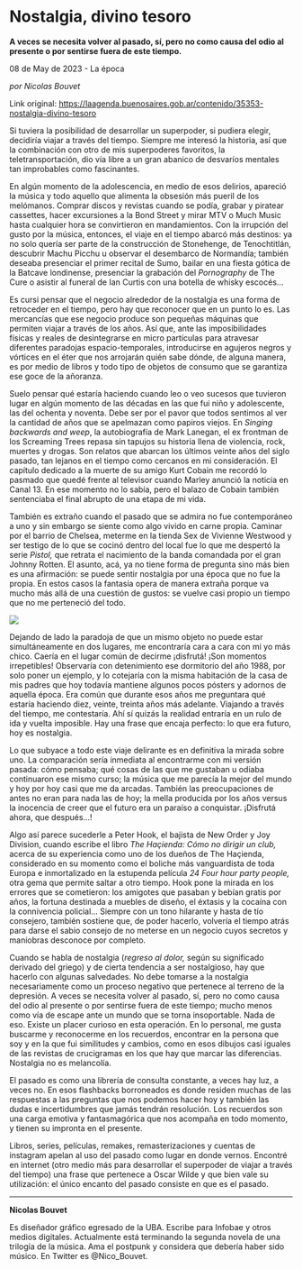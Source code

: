# Nostalgia, divino tesoro

**A veces se necesita volver al pasado, sí, pero no como causa del odio al presente o por sentirse fuera de este tiempo.**

08 de May de 2023 - La época

_por Nicolas Bouvet_

Link original: https://laagenda.buenosaires.gob.ar/contenido/35353-nostalgia-divino-tesoro



Si tuviera la posibilidad de desarrollar un superpoder, si pudiera elegir, decidiría viajar a través del tiempo. Siempre me interesó la historia, así que la combinación con otro de mis superpoderes favoritos, la teletransportación, dio vía libre a un gran abanico de desvaríos mentales tan improbables como fascinantes.




En algún momento de la adolescencia, en medio de esos delirios, apareció la música y todo aquello que alimenta la obsesión más pueril de los melómanos. Comprar discos y revistas cuando se podía, grabar y piratear cassettes, hacer excursiones a la Bond Street y mirar MTV o Much Music hasta cualquier hora se convirtieron en mandamientos. Con la irrupción del gusto por la música, entonces, el viaje en el tiempo abarcó más destinos: ya no solo quería ser parte de la construcción de Stonehenge, de Tenochtitlán, descubrir Machu Picchu u observar el desembarco de Normandía; también deseaba presenciar el primer recital de Sumo, bailar en una fiesta gótica de la Batcave londinense, presenciar la grabación del *Pornography* de The Cure o asistir al funeral de Ian Curtis con una botella de whisky escocés…




Es cursi pensar que el negocio alrededor de la nostalgia es una forma de retroceder en el tiempo, pero hay que reconocer que en un punto lo es. Las mercancías que ese negocio produce son pequeñas máquinas que permiten viajar a través de los años. Así que, ante las imposibilidades físicas y reales de desintegrarse en micro partículas para atravesar diferentes paradojas espacio-temporales, introducirse en agujeros negros y vórtices en el éter que nos arrojarán quién sabe dónde, de alguna manera, es por medio de libros y todo tipo de objetos de consumo que se garantiza ese goce de la añoranza.




Suelo pensar qué estaría haciendo cuando leo o veo sucesos que tuvieron lugar en algún momento de las décadas en las que fui niño y adolescente, las del ochenta y noventa. Debe ser por el pavor que todos sentimos al ver la cantidad de años que se apelmazan como papiros viejos. En *Singing backwards and weep*, la autobiografía de Mark Lanegan, el ex frontman de los Screaming Trees repasa sin tapujos su historia llena de violencia, rock, muertes y drogas. Son relatos que abarcan los últimos veinte años del siglo pasado, tan lejanos en el tiempo como cercanos en mi consideración. El capítulo dedicado a la muerte de su amigo Kurt Cobain me recordó lo pasmado que quedé frente al televisor cuando Marley anunció la noticia en Canal 13. En ese momento no lo sabía, pero el balazo de Cobain también sentenciaba el final abrupto de una etapa de mi vida.




También es extraño cuando el pasado que se admira no fue contemporáneo a uno y sin embargo se siente como algo vivido en carne propia. Caminar por el barrio de Chelsea, meterme en la tienda Sex de Vivienne Westwood y ser testigo de lo que se cocinó dentro del local fue lo que me despertó la serie *Pistol,* que retrata el nacimiento de la banda comandada por el gran Johnny Rotten. El asunto, acá, ya no tiene forma de pregunta sino más bien es una afirmación: se puede sentir nostalgia por una época que no fue la propia. En estos casos la fantasía opera de manera extraña porque va mucho más allá de una cuestión de gustos: se vuelve casi propio un tiempo que no me perteneció del todo.




![](https://cdn.feater.me/files/images/1180161/3c3bff17-fbf3-4780-92ec-9d035de37648.jpg)




Dejando de lado la paradoja de que un mismo objeto no puede estar simultáneamente en dos lugares, me encontraría cara a cara con mi yo más chico. Caería en el lugar común de decirme ¡disfrutá! ¡Son momentos irrepetibles! Observaría con detenimiento ese dormitorio del año 1988, por solo poner un ejemplo, y lo cotejaría con la misma habitación de la casa de mis padres que hoy todavía mantiene algunos pocos pósters y adornos de aquella época. Era común que durante esos años me preguntara qué estaría haciendo diez, veinte, treinta años más adelante. Viajando a través del tiempo, me contestaría. Ahí sí quizás la realidad entraría en un rulo de ida y vuelta imposible. Hay una frase que encaja perfecto: lo que era futuro, hoy es nostalgia.




Lo que subyace a todo este viaje delirante es en definitiva la mirada sobre uno. La comparación sería inmediata al encontrarme con mi versión pasada: cómo pensaba; qué cosas de las que me gustaban u odiaba continuaron ese mismo curso; la música que me parecía la mejor del mundo y hoy por hoy casi que me da arcadas. También las preocupaciones de antes no eran para nada las de hoy; la mella producida por los años versus la inocencia de creer que el futuro era un paraíso a conquistar. ¡Disfrutá ahora, que después…!




Algo así parece sucederle a Peter Hook, el bajista de New Order y Joy Division, cuando escribe el libro *The Haçienda: Cómo no dirigir un club,* acerca de su experiencia como uno de los dueños de The Haçienda, considerado en su momento como el boliche más vanguardista de toda Europa e inmortalizado en la estupenda película *24 Four hour party people,* otra gema que permite saltar a otro tiempo. Hook pone la mirada en los errores que se cometieron: los amigotes que pasaban y bebían gratis por años, la fortuna destinada a muebles de diseño, el éxtasis y la cocaína con la connivencia policial… Siempre con un tono hilarante y hasta de tío consejero, también sostiene que, de poder hacerlo, volvería el tiempo atrás para darse el sabio consejo de no meterse en un negocio cuyos secretos y maniobras desconoce por completo.




Cuando se habla de nostalgia (*regreso al dolor,* según su significado derivado del griego) y de cierta tendencia a ser nostalgioso, hay que hacerlo con algunas salvedades. No debe tomarse a la nostalgia necesariamente como un proceso negativo que pertenece al terreno de la depresión. A veces se necesita volver al pasado, sí, pero no como causa del odio al presente o por sentirse fuera de este tiempo; mucho menos como vía de escape ante un mundo que se torna insoportable. Nada de eso. Existe un placer curioso en esta operación. En lo personal, me gusta buscarme y reconocerme en los recuerdos, encontrar en la persona que soy y en la que fui similitudes y cambios, como en esos dibujos casi iguales de las revistas de crucigramas en los que hay que marcar las diferencias. Nostalgia no es melancolía.




El pasado es como una librería de consulta constante, a veces hay luz, a veces no. En esos flashbacks borroneados es donde residen muchas de las respuestas a las preguntas que nos podemos hacer hoy y también las dudas e incertidumbres que jamás tendrán resolución. Los recuerdos son una carga emotiva y fantasmagórica que nos acompaña en todo momento, y tienen su impronta en el presente.




Libros, series, películas, remakes, remasterizaciones y cuentas de instagram apelan al uso del pasado como lugar en donde vernos. Encontré en internet (otro medio más para desarrollar el superpoder de viajar a través del tiempo) una frase que pertenece a Oscar Wilde y que bien vale su utilización: el único encanto del pasado consiste en que es el pasado.




---




**Nicolas Bouvet**




Es diseñador gráfico egresado de la UBA. Escribe para Infobae y otros medios digitales. Actualmente está terminando la segunda novela de una trilogía de la música. Ama el postpunk y considera que debería haber sido músico. En Twitter es @Nico\_Bouvet.



